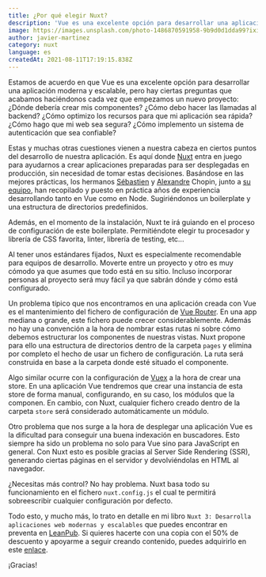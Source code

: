 ```yaml
---
title: ¿Por qué elegir Nuxt?
description: 'Vue es una excelente opción para desarrollar una aplicación moderna y escalable, pero hay ciertas preguntas que acabamos haciéndonos cada vez que empezamos un nuevo proyecto. Nuxt tiene la respuesta.'
image: https://images.unsplash.com/photo-1486870591958-9b9d0d1dda99?ixid=MnwxMjA3fDB8MHxwaG90by1wYWdlfHx8fGVufDB8fHx8&ixlib=rb-1.2.1&auto=format&fit=crop&w=1950&q=80
author: javier-martinez
category: nuxt
language: es
createdAt: 2021-08-11T17:19:15.838Z
---
```


Estamos de acuerdo en que Vue es una excelente opción para desarrollar una aplicación moderna y escalable, pero hay ciertas preguntas que acabamos haciéndonos cada vez que empezamos un nuevo proyecto: ¿Dónde debería crear mis componentes? ¿Cómo debo hacer las llamadas al backend? ¿Cómo optimizo los recursos para que mi aplicación sea rápida? ¿Cómo hago que mi web sea segura? ¿Cómo implemento un sistema de autenticación que sea confiable?

Estas y muchas otras cuestiones vienen a nuestra cabeza en ciertos puntos del desarrollo de nuestra aplicación. Es aquí donde [Nuxt](https://nuxtjs.org) entra en juego para ayudarnos a crear aplicaciones preparadas para ser desplegadas en producción, sin necesidad de tomar estas decisiones. Basándose en las mejores prácticas, los hermanos [Sébastien](https://twitter.com/Atinux) y [Alexandre](https://twitter.com/iamnuxt) Chopin, junto a [su equipo](https://nuxtjs.org/team), han recopilado y puesto en práctica años de experiencia desarrollando tanto en Vue como en Node. Sugiriéndonos un boilerplate y una estructura de directorios predefinidos.

Además, en el momento de la instalación, Nuxt te irá guiando en el proceso de configuración de este boilerplate. Permitiéndote elegir tu procesador y librería de CSS favorita, linter, librería de testing, etc...

Al tener unos estándares fijados, Nuxt es especialmente recomendable para equipos de desarrollo. Moverte entre un proyecto y otro es muy cómodo ya que asumes que todo está en su sitio. Incluso incorporar personas al proyecto será muy fácil ya que sabrán dónde y cómo está configurado.

Un problema típico que nos encontramos en una aplicación creada con Vue es el mantenimiento del fichero de configuración de [Vue Router](https://router.vuejs.org/). En una app mediana o grande, este fichero puede crecer considerablemente. Además no hay una convención a la hora de nombrar estas rutas ni sobre cómo debemos estructurar los componentes de nuestras vistas. Nuxt propone para ello una estructura de directorios dentro de la carpeta `pages` y elimina por completo el hecho de usar un fichero de configuración. La ruta será construida en base a la carpeta donde esté situado el componente.

Algo similar ocurre con la configuración de [Vuex](https://vuex.vuejs.org/) a la hora de crear una store. En una aplicación Vue tendremos que crear una instancia de esta store de forma manual, configurando, en su caso, los módulos que la componen. En cambio, con Nuxt, cualquier fichero creado dentro de la carpeta `store` será considerado automáticamente un módulo.

Otro problema que nos surge a la hora de desplegar una aplicación Vue es la dificultad para conseguir una buena indexación en buscadores. Esto siempre ha sido un problema no solo para Vue sino para JavaScript en general. Con Nuxt esto es posible gracias al Server Side Rendering (SSR), generando ciertas páginas en el servidor y devolviéndolas en HTML al navegador.

¿Necesitas más control? No hay problema. Nuxt basa todo su funcionamiento en el fichero `nuxt.config.js` el cual te permitirá sobreescribir cualquier configuración por defecto.

Todo esto, y mucho más, lo trato en detalle en mi libro `Nuxt 3: Desarrolla aplicaciones web modernas y escalables` que puedes encontrar en preventa en [LeanPub](https://leanpub.com/nuxt3spanish). Si quieres hacerte con una copia con el 50% de descuento y apoyarme a seguir creando contenido, puedes adquirirlo en este [enlace](https://leanpub.com/nuxt3spanish).

¡Gracias!
